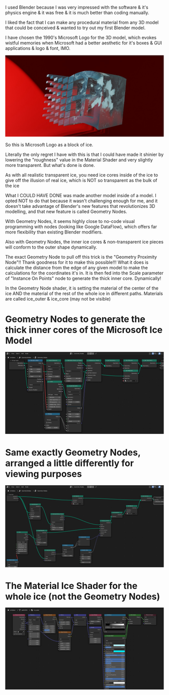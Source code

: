 I used Blender because I was very impressed with the software & it's physics engine & it was free & it is much better than coding manually.

I liked the fact that I can make any procedural material from any 3D model that could be conceived & wanted to try out my first Blender model.

I have chosen the 1990's Microsoft Logo for the 3D model, which evokes wistful memories when Microsoft had a better aesthetic for it's boxes & GUI applications & logo & font, IMO.

![](images/logo.jpg)

So this is Microsoft Logo as a block of ice.

Literally the only regret I have with this is that I could have made it shinier by lowering the "roughness" value in the Material Shader and very slightly more transparent. But what's done is done.

As with all realistic transparent ice, you need ice cores inside of the ice to give off the illusion of real ice, which is NOT so transparent as the bulk of the ice

What I COULD HAVE DONE was made another model inside of a model. I opted NOT to do that because it wasn't challenging enough for me, and it doesn't take advantage of Blender's new features that revolutionizes 3D modelling, and that new feature is called Geometry Nodes.

With Geometry Nodes, it seems highly close to no-code visual programming with nodes (looking like Google DataFlow), which offers far more flexibility than existing Blender modifiers.

Also with Geometry Nodes, the inner ice cores & non-transparent ice pieces will conform to the outer shape dynamically.

The exact Geometry Node to pull off this trick is the "Geometry Proximity Node"!! Thank goodness for it to make this possible!!! What it does is calculate the distance from the edge of any given model to make the calculations for the coordinates it's in. It is then fed into the Scale parameter of "Instance On Points" node to generate the thick inner core. Dynamically!

In the Geometry Node shader, it is setting the material of the center of the ice AND the material of the rest of the whole ice in different paths. Materials are called ice_outer & ice_core (may not be visible) 

# Geometry Nodes to generate the thick inner cores of the Microsoft Ice Model

![](images/microsoft_25_geometry_neat.png)

# Same exactly Geometry Nodes, arranged a little differently for viewing purposes

![](images/microsoft_25_geometry_scattered.png)

# The Material Ice Shader for the whole ice (not the Geometry Nodes)

![](images/microsoft_25_shader.png)
